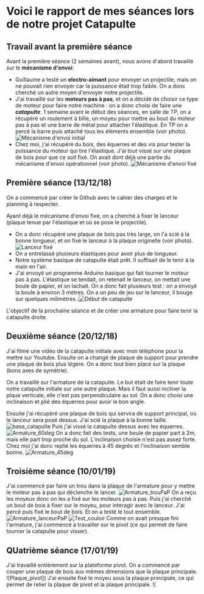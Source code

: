 # Voici le rapport de mes séances lors de notre projet Catapulte #


## Travail avant la première séance ##
Avant la première séance (2 semaines avant), nous avons d'abord travaillé sur le __mécanisme d'envoi__: 
+ Guillaume a testé un __electro-aimant__ pour envoyer un projectile, mais on ne pouvait rien envoyer car la puissance était trop faible. On a donc cherché un autre moyen d'envoyer notre projectile.
+ J'ai travaillé sur les __moteurs pas à pas__, et on a décidé de choisir ce type de moteur pour faire notre machine : on a donc choisi de faire une ___catapulte___. 1 semaine avant le début des séances, en salle de TP, on a récupéré un roulement à bille, un moyeu pour mettre au bout du moteur pas à pas et une barre de métal pour attacher l'élastique. En TP on a percé la barre puis attaché tous les éléments ensemble (voir photo).
![Mécanisme d'envoi initial](https://user-images.githubusercontent.com/45574003/49940923-5c092500-fee1-11e8-9d3b-4fe31d0ba28a.jpg)
+ Chez moi, j'ai récupéré du bois, des équerres et des vis pour tester la puissance du moteur qui tire l'élastique. J'ai tout vissé sur une plaque de bois pour que ce soit fixé. On avait dont déjà une partie du mécanisme d'envoi opérationnel (voir photo).
![Mécanisme d'envoi fixé](https://user-images.githubusercontent.com/45574003/49941004-98d51c00-fee1-11e8-84d8-93582d772b5a.jpg)


## Première séance (13/12/18) ##
On a commencé par créer le Github avec le cahier des charges et le planning à respecter.

Ayant déjà le mécanisme d'envoi fixé, on a cherché à fixer le lanceur (plaque tenue par l'élastique et où se pose le projectile).
+ On a donc récupéré une plaque de bois pas très large, on l'a scié à la bonne longueur, et on fixé le lanceur à la plaque originelle (voir photo).
![Lanceur fixé](https://user-images.githubusercontent.com/45574003/49941138-ed789700-fee1-11e8-8ce1-f7810077f4ad.jpg)
+ On a entrelassé plusieurs élastiques pour avoir plus de longueur.
+ Notre système basique de catapulte était prêt. Il suffisait de le tenir à la main en l'air. 
+ J'ai envoyé un programme Arduino basique qui fait tourner le moteur pas à pas. L'élastique se tendait, on retenait le lanceur, on mettait une boule de papier, et on lachait. On a donc fait plusieurs test : on a envoyé la boule à environ 3 mètres. On a un peu de jeu sur le lanceur, il bouge sur quelques milimètres.
![Début de catapulte](https://user-images.githubusercontent.com/45574003/49941201-20228f80-fee2-11e8-9116-fdc5400576f7.jpg)

L'objectif de la prochaine séance et de créer une armature pour faire tenir la catapulte droite.


## Deuxième séance (20/12/18) ##
J'ai filmé une vidéo de la catapulte initiale avec mon téléphone pour la mettre sur Youtube.
Ensuite on a changé de plaque de support pour prendre une plaque de bois plus légère. On a donc tout bien placé sur la plaque (bons axes de symétrie).

On a travaillé sur l'armature de la catapulte.
Le but était de faire tenir toute notre catapulte initiale sur une autre plaque. Mais il faut aussi incliner la plque verticale, elle n'est pas perpendiculaire au sol. On a donc choisi une inclinaison et plié des équerres pour avoir le bon angle.

Ensuite j'ai récupéré une plaque de bois qui servira de support principal, où le lanceur sera posé dessus. J'ai scié la plaque à la bonne taille.
![base_catapulte](https://user-images.githubusercontent.com/45574003/50378619-f0d4f680-0636-11e9-87e5-d42d663ba263.jpg)
Puis j'ai vissé la catapulte dessus avec les équerres.
![Armature_60deg](https://user-images.githubusercontent.com/45574003/50378805-f03e5f00-063a-11e9-9ed0-78404035d554.jpg)
On a donc fait des tests, une boule de papier part à 2m, mais elle part trop proche du sol. L'inclinaison choisie n'est pas assez forte.
Chez moi j'ai donc replié les équerres à 45 degrés et l'inclinaison semble bonne.
![Armature_45deg](https://user-images.githubusercontent.com/45574003/50378810-05b38900-063b-11e9-86af-da5ded0d8f53.jpg)


## Troisième séance (10/01/19) ##
J'ai commencé par faire un trou dans la plaque de l'armature pour y mettre le moteur pas à pas qui déclenche le lancer.
![Armature_trouPaP](https://user-images.githubusercontent.com/45574003/50964706-47b04c00-14d0-11e9-9fe1-9b3bbcc4ae01.jpg)
On a reçu les moyeux donc on les a fixé sur les moteurs pas à pas. Puis j'ai cherché un bout de bois à fixer sur le moyeu, pour interagir avec le lanceur. J'ai percé puis fixé le bout de bois. Et on a testé le tout ensemble.
![Armature_lanceurPaP](https://user-images.githubusercontent.com/45574003/50964807-81815280-14d0-11e9-8f80-e5afdae7afa0.jpg)
![Test_couloir](https://user-images.githubusercontent.com/45574003/50964866-aa094c80-14d0-11e9-981c-004650b9b870.jpg)
Comme on avait presque fini l'armature, j'ai commencé à travailler sur le pivot (ce qui permet de faire tourner la catapulte pour visser). 


## QUatrième séance (17/01/19) ##
J'ai travaillé entièrement sur la plateforme pivot. On a commencé par couper une plaque de bois aux mêmes dimensions que la plaque principale. 
![Plaque_pivot](
J'ai ensuite fixé le moyeu sous la plaque principale, ce qui permet de relier la plaque de pivot et la plaque principale.
![

